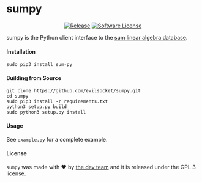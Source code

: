 # sumpy

<p align="center">
  <p align="center">
    <a href="https://github.com/evilsocket/sumpy/releases/latest"><img alt="Release" src="https://img.shields.io/github/release/evilsocket/sumpy.svg?style=flat-square"></a>
    <a href="https://github.com/evilsocket/sumpy/blob/master/LICENSE.md"><img alt="Software License" src="https://img.shields.io/badge/license-GPL3-brightgreen.svg?style=flat-square"></a>
  </p>
</p>

sumpy is the Python client interface to the [sum linear algebra database](https://github.com/evilsocket/sum).

#### Installation

    sudo pip3 install sum-py

#### Building from Source

    git clone https://github.com/evilsocket/sumpy.git
    cd sumpy
    sudo pip3 install -r requirements.txt
    python3 setup.py build
    sudo python3 setup.py install

#### Usage

See `example.py` for a complete example.

#### License

`sumpy` was made with ♥  by [the dev team](https://github.com/evilsocket/sumpy/graphs/contributors) and it is released under the GPL 3 license.
